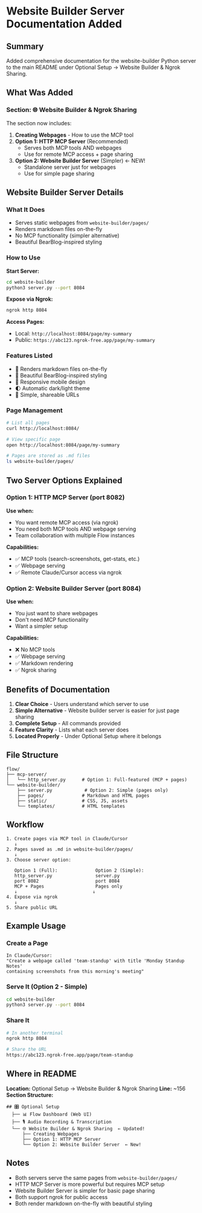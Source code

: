 # Website Builder Server Documentation Added

## Summary

Added comprehensive documentation for the website-builder Python server to the main README under Optional Setup → Website Builder & Ngrok Sharing.

## What Was Added

### Section: 🌐 Website Builder & Ngrok Sharing

The section now includes:

1. **Creating Webpages** - How to use the MCP tool
2. **Option 1: HTTP MCP Server** (Recommended)
   - Serves both MCP tools AND webpages
   - Use for remote MCP access + page sharing
3. **Option 2: Website Builder Server** (Simpler) ← NEW!
   - Standalone server just for webpages
   - Use for simple page sharing

## Website Builder Server Details

### What It Does
- Serves static webpages from `website-builder/pages/`
- Renders markdown files on-the-fly
- No MCP functionality (simpler alternative)
- Beautiful BearBlog-inspired styling

### How to Use

**Start Server:**
```bash
cd website-builder
python3 server.py --port 8084
```

**Expose via Ngrok:**
```bash
ngrok http 8084
```

**Access Pages:**
- Local: `http://localhost:8084/page/my-summary`
- Public: `https://abc123.ngrok-free.app/page/my-summary`

### Features Listed
- 📝 Renders markdown files on-the-fly
- 🎨 Beautiful BearBlog-inspired styling
- 📱 Responsive mobile design
- 🌓 Automatic dark/light theme
- 🔗 Simple, shareable URLs

### Page Management
```bash
# List all pages
curl http://localhost:8084/

# View specific page
open http://localhost:8084/page/my-summary

# Pages are stored as .md files
ls website-builder/pages/
```

## Two Server Options Explained

### Option 1: HTTP MCP Server (port 8082)
**Use when:**
- You want remote MCP access (via ngrok)
- You need both MCP tools AND webpage serving
- Team collaboration with multiple Flow instances

**Capabilities:**
- ✅ MCP tools (search-screenshots, get-stats, etc.)
- ✅ Webpage serving
- ✅ Remote Claude/Cursor access via ngrok

### Option 2: Website Builder Server (port 8084)
**Use when:**
- You just want to share webpages
- Don't need MCP functionality
- Want a simpler setup

**Capabilities:**
- ❌ No MCP tools
- ✅ Webpage serving
- ✅ Markdown rendering
- ✅ Ngrok sharing

## Benefits of Documentation

1. **Clear Choice** - Users understand which server to use
2. **Simple Alternative** - Website builder server is easier for just page sharing
3. **Complete Setup** - All commands provided
4. **Feature Clarity** - Lists what each server does
5. **Located Properly** - Under Optional Setup where it belongs

## File Structure

```
flow/
├── mcp-server/
│   └── http_server.py      # Option 1: Full-featured (MCP + pages)
└── website-builder/
    ├── server.py            # Option 2: Simple (pages only)
    ├── pages/              # Markdown and HTML pages
    ├── static/             # CSS, JS, assets
    └── templates/          # HTML templates
```

## Workflow

```
1. Create pages via MCP tool in Claude/Cursor
   ↓
2. Pages saved as .md in website-builder/pages/
   ↓
3. Choose server option:
   
   Option 1 (Full):              Option 2 (Simple):
   http_server.py                server.py
   port 8082                     port 8084
   MCP + Pages                   Pages only
   ↓                            ↓
4. Expose via ngrok
   ↓
5. Share public URL
```

## Example Usage

### Create a Page
```
In Claude/Cursor:
"Create a webpage called 'team-standup' with title 'Monday Standup Notes' 
containing screenshots from this morning's meeting"
```

### Serve It (Option 2 - Simple)
```bash
cd website-builder
python3 server.py --port 8084
```

### Share It
```bash
# In another terminal
ngrok http 8084

# Share the URL
https://abc123.ngrok-free.app/page/team-standup
```

## Where in README

**Location:** Optional Setup → Website Builder & Ngrok Sharing
**Line:** ~156
**Section Structure:**
```
## 🎛️ Optional Setup
  ├── 📊 Flow Dashboard (Web UI)
  ├── 🎙️ Audio Recording & Transcription
  └── 🌐 Website Builder & Ngrok Sharing  ← Updated!
      ├── Creating Webpages
      ├── Option 1: HTTP MCP Server
      └── Option 2: Website Builder Server  ← New!
```

## Notes

- Both servers serve the same pages from `website-builder/pages/`
- HTTP MCP Server is more powerful but requires MCP setup
- Website Builder Server is simpler for basic page sharing
- Both support ngrok for public access
- Both render markdown on-the-fly with beautiful styling

